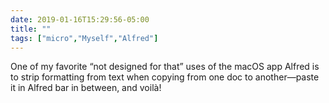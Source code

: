 ```yaml
---
date: 2019-01-16T15:29:56-05:00
title: ""
tags: ["micro","Myself","Alfred"]
---
```

One of my favorite “not designed for that” uses of the macOS app Alfred is to strip formatting from text when copying from one doc to another—paste it in Alfred bar in between, and voilà!
